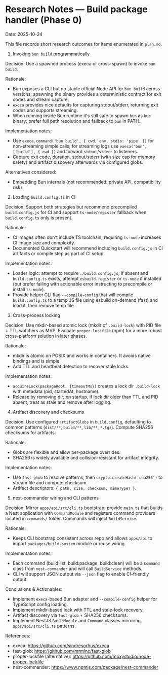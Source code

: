# Research Notes — Build package handler (Phase 0)

Date: 2025-10-24

This file records short research outcomes for items enumerated in `plan.md`.

1) Invoking `bun build` programmatically

Decision: Use a spawned process (execa or cross-spawn) to invoke `bun build`.

Rationale:
- Bun exposes a CLI but no stable official Node API for `bun build` across versions; spawning the binary provides a deterministic contract for exit codes and stream capture.
- `execa` provides nice defaults for capturing stdout/stderr, returning exit codes and supports streaming.
- When running inside Bun runtime it's still safe to spawn `bun` as `bun` binary; prefer full path resolution and fallback to `bun` in PATH.

Implementation notes:
- Use `execa.command('bun build', { cwd, env, stdio: 'pipe' })` for non-streaming simple calls; for streaming logs use `execa('bun', ['build'], { cwd })` and forward `stdout`/`stderr` to listeners.
- Capture exit code, duration, stdout/stderr (with size cap for memory safety) and artifact discovery afterwards via configured globs.

Alternatives considered:
- Embedding Bun internals (not recommended: private API, compatibility risk)

2) Loading `build.config.ts` in CI

Decision: Support both strategies but recommend precompiled `build.config.js` for CI and support `ts-node/register` fallback when `build.config.ts` only is present.

Rationale:
- CI images often don't include TS toolchain; requiring `ts-node` increases CI image size and complexity.
- Documented Quickstart will recommend including `build.config.js` in CI artifacts or compile step as part of CI setup.

Implementation notes:
- Loader logic: attempt to require `./build.config.js`; if absent and `build.config.ts` exists, attempt `esbuild-register` or `ts-node` if installed (but prefer failing with actionable error instructing to precompile or install `ts-node`).
- Provide helper CLI flag `--compile-config` that will compile `build.config.ts` to a temp JS file using esbuild on-demand (fast) and load it, then remove temp file.

3) Cross-process locking

Decision: Use mkdir-based atomic lock (mkdir of `.build-lock`) with PID file + TTL watchers as MVP. Evaluate `proper-lockfile` (npm) for a more robust cross-platform solution in later phases.

Rationale:
- mkdir is atomic on POSIX and works in containers. It avoids native bindings and is simple.
- Add TTL and heartbeat detection to recover stale locks.

Implementation notes:
- `acquireLock(packageRoot, {timeoutMs})` creates a lock dir `.build-lock` with metadata (pid, startedAt, hostname).
- Release by removing dir; on startup, if lock dir older than TTL and PID absent, treat as stale and remove after logging.

4) Artifact discovery and checksums

Decision: Use configured `artifactGlobs` in `build.config`, defaulting to common patterns (`dist/**`, `build/**`, `lib/**`, `*.tgz`). Compute SHA256 checksums for artifacts.

Rationale:
- Globs are flexible and allow per-package overrides.
- SHA256 is widely available and collision-resistant for artifact integrity.

Implementation notes:
- Use `fast-glob` to resolve patterns, then `crypto.createHash('sha256')` to stream file and compute checksum.
- Artifact descriptors: `{ path, size, checksum, mimeType? }`.

5) nest-commander wiring and CLI patterns

Decision: Mirror `apps/api/src/cli.ts` bootstrap: provide `main.ts` that builds a Nest application with `CommandModule` and registers command providers located in `commands/` folder. Commands will inject `BuildService`.

Rationale:
- Keeps CLI bootstrap consistent across repo and allows `apps/api` to import `packages/build-system` module or reuse wiring.

Implementation notes:
- Each command (build:list, build:package, build:clean) will be a `Command` class from `nest-commander` and will call `BuildService` methods.
- CLI will support JSON output via `--json` flag to enable CI-friendly output.


Conclusions & Actionables:
- Implement `execa`-based Bun adapter and `--compile-config` helper for TypeScript config loading.
- Implement mkdir-based lock with TTL and stale-lock recovery.
- Artifact discovery via `fast-glob` + SHA256 checksums.
- Implement NestJS `BuildModule` and `Command` classes mirroring `apps/api/src/cli.ts` patterns.

References:
- execa: https://github.com/sindresorhus/execa
- fast-glob: https://github.com/mrmlnc/fast-glob
- proper-lockfile (alternative): https://github.com/moxystudio/node-proper-lockfile
- nest-commander: https://www.npmjs.com/package/nest-commander
